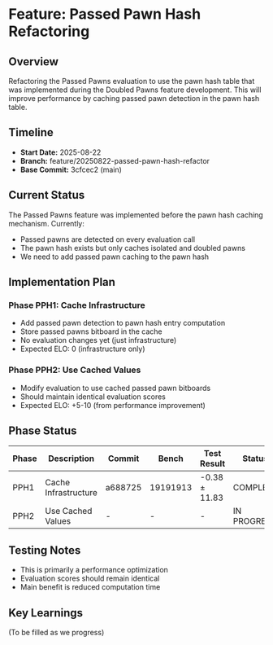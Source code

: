 # Feature: Passed Pawn Hash Refactoring

## Overview
Refactoring the Passed Pawns evaluation to use the pawn hash table that was implemented during the Doubled Pawns feature development. This will improve performance by caching passed pawn detection in the pawn hash table.

## Timeline
- **Start Date:** 2025-08-22
- **Branch:** feature/20250822-passed-pawn-hash-refactor
- **Base Commit:** 3cfcec2 (main)

## Current Status
The Passed Pawns feature was implemented before the pawn hash caching mechanism. Currently:
- Passed pawns are detected on every evaluation call
- The pawn hash exists but only caches isolated and doubled pawns
- We need to add passed pawn caching to the pawn hash

## Implementation Plan

### Phase PPH1: Cache Infrastructure
- Add passed pawn detection to pawn hash entry computation
- Store passed pawns bitboard in the cache
- No evaluation changes yet (just infrastructure)
- Expected ELO: 0 (infrastructure only)

### Phase PPH2: Use Cached Values
- Modify evaluation to use cached passed pawn bitboards
- Should maintain identical evaluation scores
- Expected ELO: +5-10 (from performance improvement)

## Phase Status

| Phase | Description | Commit | Bench | Test Result | Status |
|-------|------------|--------|-------|-------------|--------|
| PPH1 | Cache Infrastructure | a688725 | 19191913 | -0.38 ± 11.83 | COMPLETE |
| PPH2 | Use Cached Values | - | - | - | IN PROGRESS |

## Testing Notes
- This is primarily a performance optimization
- Evaluation scores should remain identical
- Main benefit is reduced computation time

## Key Learnings
(To be filled as we progress)